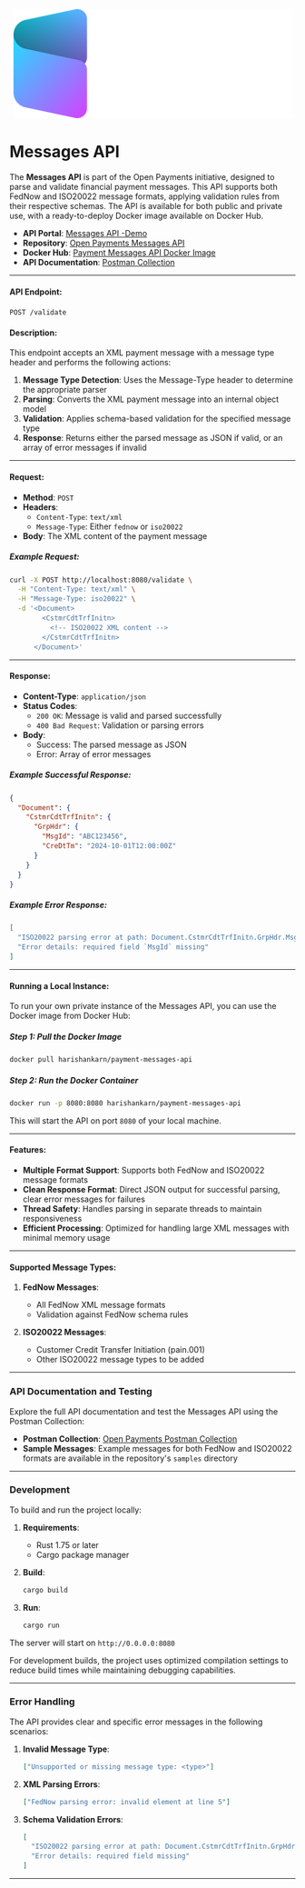 <p align="center">
  <img src="https://raw.githubusercontent.com/Open-Payments/.github/refs/heads/main/profile/logo-white.png" />
</p>

# Messages API

The **Messages API** is part of the Open Payments initiative, designed to parse and validate financial payment messages. This API supports both FedNow and ISO20022 message formats, applying validation rules from their respective schemas. The API is available for both public and private use, with a ready-to-deploy Docker image available on Docker Hub.

- **API Portal**: [Messages API -Demo](https://portal.openpayments.tech)
- **Repository**: [Open Payments Messages API](https://github.com/Open-Payments/messages-api)
- **Docker Hub**: [Payment Messages API Docker Image](https://hub.docker.com/r/harishankarn/payment-messages-api)
- **API Documentation**: [Postman Collection](https://www.postman.com/openpaymentsapi/open-payments/overview)

---

#### **API Endpoint:**

`POST /validate`

#### **Description:**

This endpoint accepts an XML payment message with a message type header and performs the following actions:
1. **Message Type Detection**: Uses the Message-Type header to determine the appropriate parser
2. **Parsing**: Converts the XML payment message into an internal object model
3. **Validation**: Applies schema-based validation for the specified message type
4. **Response**: Returns either the parsed message as JSON if valid, or an array of error messages if invalid

---

#### **Request:**

- **Method**: `POST`
- **Headers**: 
  - `Content-Type`: `text/xml`
  - `Message-Type`: Either `fednow` or `iso20022`
- **Body**: The XML content of the payment message

##### Example Request:
```bash
curl -X POST http://localhost:8080/validate \
  -H "Content-Type: text/xml" \
  -H "Message-Type: iso20022" \
  -d '<Document>
        <CstmrCdtTrfInitn>
          <!-- ISO20022 XML content -->
        </CstmrCdtTrfInitn>
      </Document>'
```

---

#### **Response:**

- **Content-Type**: `application/json`
- **Status Codes**:
  - `200 OK`: Message is valid and parsed successfully
  - `400 Bad Request`: Validation or parsing errors
- **Body**: 
  - Success: The parsed message as JSON
  - Error: Array of error messages

##### Example Successful Response:
```json
{
  "Document": {
    "CstmrCdtTrfInitn": {
      "GrpHdr": {
        "MsgId": "ABC123456",
        "CreDtTm": "2024-10-01T12:00:00Z"
      }
    }
  }
}
```

##### Example Error Response:
```json
[
  "ISO20022 parsing error at path: Document.CstmrCdtTrfInitn.GrpHdr.MsgId",
  "Error details: required field `MsgId` missing"
]
```

---

#### **Running a Local Instance:**

To run your own private instance of the Messages API, you can use the Docker image from Docker Hub:

##### Step 1: Pull the Docker Image
```bash
docker pull harishankarn/payment-messages-api
```

##### Step 2: Run the Docker Container
```bash
docker run -p 8080:8080 harishankarn/payment-messages-api
```

This will start the API on port `8080` of your local machine.

---

#### **Features:**

- **Multiple Format Support**: Supports both FedNow and ISO20022 message formats
- **Clean Response Format**: Direct JSON output for successful parsing, clear error messages for failures
- **Thread Safety**: Handles parsing in separate threads to maintain responsiveness
- **Efficient Processing**: Optimized for handling large XML messages with minimal memory usage

---

#### **Supported Message Types:**

1. **FedNow Messages**:
   - All FedNow XML message formats
   - Validation against FedNow schema rules

2. **ISO20022 Messages**:
   - Customer Credit Transfer Initiation (pain.001)
   - Other ISO20022 message types to be added

---

### API Documentation and Testing

Explore the full API documentation and test the Messages API using the Postman Collection:

- **Postman Collection**: [Open Payments Postman Collection](https://www.postman.com/openpaymentsapi/open-payments/overview)
- **Sample Messages**: Example messages for both FedNow and ISO20022 formats are available in the repository's `samples` directory

---

### Development

To build and run the project locally:

1. **Requirements**:
   - Rust 1.75 or later
   - Cargo package manager

2. **Build**:
   ```bash
   cargo build
   ```

3. **Run**:
   ```bash
   cargo run
   ```

The server will start on `http://0.0.0.0:8080`

For development builds, the project uses optimized compilation settings to reduce build times while maintaining debugging capabilities.

---

### Error Handling

The API provides clear and specific error messages in the following scenarios:

1. **Invalid Message Type**:
   ```json
   ["Unsupported or missing message type: <type>"]
   ```

2. **XML Parsing Errors**:
   ```json
   ["FedNow parsing error: invalid element at line 5"]
   ```

3. **Schema Validation Errors**:
   ```json
   [
     "ISO20022 parsing error at path: Document.CstmrCdtTrfInitn.GrpHdr.MsgId",
     "Error details: required field missing"
   ]
   ```

---